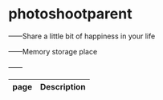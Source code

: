# photoshootparent

——Share a little bit of happiness in your life

——Memory storage place

——


|page                               |Description                                                                |
|----------------------------------------|---------------------------------------------------------------------------|


